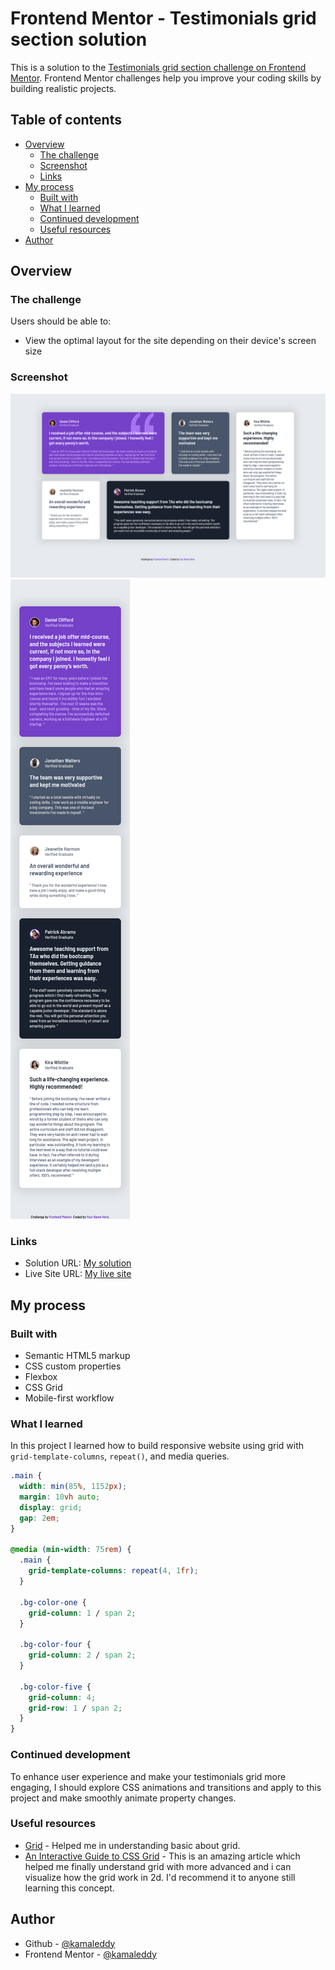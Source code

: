 # Frontend Mentor - Testimonials grid section solution

This is a solution to the [Testimonials grid section challenge on Frontend Mentor](https://www.frontendmentor.io/challenges/testimonials-grid-section-Nnw6J7Un7). Frontend Mentor challenges help you improve your coding skills by building realistic projects.

## Table of contents

- [Overview](#overview)
  - [The challenge](#the-challenge)
  - [Screenshot](#screenshot)
  - [Links](#links)
- [My process](#my-process)
  - [Built with](#built-with)
  - [What I learned](#what-i-learned)
  - [Continued development](#continued-development)
  - [Useful resources](#useful-resources)
- [Author](#author)

## Overview

### The challenge

Users should be able to:

- View the optimal layout for the site depending on their device's screen size

### Screenshot

![](./screenshot/Desktop%20View.png)
![](./screenshot/Mobile%20View.png)

### Links

- Solution URL: [My solution](https://github.com/kamaleddy/testimonials-grid-section.git)
- Live Site URL: [My live site](https://kamaleddy.github.io/testimonials-grid-section/)

## My process

### Built with

- Semantic HTML5 markup
- CSS custom properties
- Flexbox
- CSS Grid
- Mobile-first workflow

### What I learned

In this project I learned how to build responsive website using grid with `grid-template-columns`, `repeat()`, and media queries.

```css
.main {
  width: min(85%, 1152px);
  margin: 10vh auto;
  display: grid;
  gap: 2em;
}

@media (min-width: 75rem) {
  .main {
    grid-template-columns: repeat(4, 1fr);
  }

  .bg-color-one {
    grid-column: 1 / span 2;
  }

  .bg-color-four {
    grid-column: 2 / span 2;
  }

  .bg-color-five {
    grid-column: 4;
    grid-row: 1 / span 2;
  }
}
```

### Continued development

To enhance user experience and make your testimonials grid more engaging, I should explore CSS animations and transitions and apply to this project and make smoothly animate property changes.

### Useful resources

- [Grid](https://web.dev/learn/css/grid) - Helped me in understanding basic about grid.
- [An Interactive Guide to CSS Grid](https://web.dev/learn/css/grid) - This is an amazing article which helped me finally understand grid with more advanced and i can visualize how the grid work in 2d. I'd recommend it to anyone still learning this concept.

## Author

- Github - [@kamaleddy](https://github.com/kamaleddy)
- Frontend Mentor - [@kamaleddy](https://www.frontendmentor.io/profile/kamaleddy)

